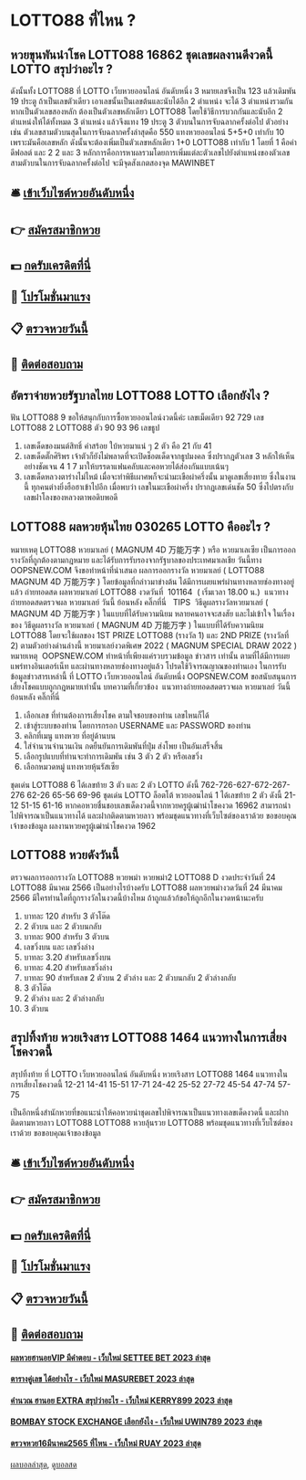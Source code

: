 # LOTTO88 ที่ไหน ?
## หวยขุนพันนำโชค LOTTO88 16862 ชุดเลขผลงานดีงวดนี้ LOTTO สรุปว่าอะไร ?
ดังนั้นทั้ง LOTTO88 ที่ LOTTO เว็บหวยออนไลน์ อันดับหนึ่ง 3 หมายเลขจึงเป็น 123 แล้วเดิมพัน 19 ประตู
ถ้าเป็นเลขตัวเดียว เอาเลขนั้นเป็นเลขต้นและนับได้อีก 2 ตำแหน่ง จะได้ 3 ตำแหน่งรวมกัน หากเป็นตัวเลขสองหลัก ต้องเป็นตัวเลขหลักเดียว LOTTO88 โดยใช้วิธีการบวกกันและนับอีก 2 ตำแหน่งให้ได้ทั้งหมด 3 ตำแหน่ง แล้วจึงแทง 19 ประตู 3 ตัวบนในการจับฉลากครั้งต่อไป
ตัวอย่างเช่น ตัวเลขสามตัวบนสุดในการจับฉลากครั้งล่าสุดคือ 550 แทงหวยออนไลน์
5+5+0 เท่ากับ 10 เพราะมันคือเลขหลัก ดังนั้นจะต้องเพิ่มเป็นตัวเลขหลักเดียว 1+0 LOTTO88 เท่ากับ 1 โดยที่ 1 คือค่าดีฟอลต์ และ 2 2 และ 3
หลักการคือการหาผลรวมโดยการเพิ่มแต่ละตัวเลขไปยังตำแหน่งของตัวเลขสามตัวบนในการจับฉลากครั้งต่อไป จะมีจุดสังเกตสองจุด MAWINBET

## 🛎 [เข้าเว็บไซต์หวยอันดับหนึ่ง](https://bit.ly/3BG5bNw)
## 👉 [สมัครสมาชิกหวย](https://bit.ly/3BG5bNw)
## 💵 [กดรับเครดิตที่นี่](https://bit.ly/3C3mvgS)
## 👑 [โปรโมชั่นมาแรง](https://bit.ly/3C3mvgS)
## 📋 [ตรวจหวยวันนี้](https://bit.ly/3C3mvgS)
## 📱 [ติดต่อสอบถาม](https://bit.ly/3C3mvgS)

## อัตราจ่ายหวยรัฐบาลไทย LOTTO88 LOTTO เลือกยังไง ?
ฟัน LOTTO88 9
ขอให้สนุกกับการซื้อหวยออนไลน์งวดนี้ค่ะ
เลขเม็ดเดียว 92 729
เลข LOTTO88 2 LOTTO88 ตัว 90 93 96
เลขธูป
1. เลขเด็ดของมนต์สิทธิ์ คำสร้อย ใบ้หวยมาแน่ ๆ 2 ตัว คือ 21 กับ 41
2. เลขเด็ดตั๊กศิริพร เจ้าตัวก็ยังไม่พลาดที่จะเปิดช็อตเด็ดจากธูปมงคล ซึ่งปรากฎตัวเลข 3 หลักให้เห็นอย่างชัดเจน 4 1 7 มาให้บรรดาแฟนคลับและคอหวยได้ส่องกันแบบเน้นๆ
3. เลขเด็ดหลวงตาร่างไม่ไหม้ เมื่อจะทำพิธีเผาศพก็จะนำมะเขือผ่าครึ่งนั้น มาดูเลขเสี่ยงทาย ซึ่งในงานนี้ ทุกคนต่างยิ่งฮือฮาเข้าไปอีก เมื่อพบว่า เลขในมะเขือผ่าครึ่ง ปรากฏเลขเด่นชัด 50 ซึ่งไปตรงกับเลขฝาโลงของหลวงตาพอดิบพอดี

## LOTTO88 ผลหวยหุ้นไทย 030265 LOTTO คืออะไร ?
หมายเหตุ LOTTO88 หวยมาเลย์ ( MAGNUM 4D 万能万字 ) หรือ หวยมาเลเซีย เป็นการออกรางวัลที่ถูกต้องตามกฎหมาย และได้รับการรับรองจากรัฐบาลของประเทศมาเลเชีย
วันนี้ทาง OOPSNEW.COM จึงขอทำหน้าที่นำเสนอ ผลการออกรางวัล หวยมาเลย์ ( LOTTO88 MAGNUM 4D 万能万字 ) โดยข้อมูลที่กล่าวมาข่างต้น ได้มีการเผยแพร่ผ่านทางหลายช่องทางอยู่แล้ว
ถ่ายทอดสด ผลหวยมาเลย์ LOTTO88 งวดวันที่  101164  ( เริ่มเวลา 18.00 น.)
 แนวทางถ่ายทอดสดตรวจผล หวยมาเลย์ วันนี้ ย้อนหลัง คลิ๊กที่นี่  
TIPS  วิธีดูผลรางวัลหวยมาเลย์ ( MAGNUM 4D 万能万字 ) ในแบบที่ได้รับความนิยม
หลายคนอาจจะสงสัย และไม่เข้าใจ ในเรื่องของ วิธีดูผลรางวัล หวยมาเลย์ ( MAGNUM 4D 万能万字 ) ในแบบที่ได้รับความนิยม LOTTO88 โดยจะใช้ผลของ 1ST PRIZE LOTTO88 (รางวัล 1) และ 2ND PRIZE (รางวัลที่ 2) ตามตัวอย่างด่านล่างนี้
หวยมาเลย์งวดพิเศษ 2022 ( MAGNUM SPECIAL DRAW 2022 )
หมายเหตุ  OOPSNEW.COM ทำหน้าที่เพียงแค่รวบรวมข้อมูล ข่าวสาร เท่านั้น ตามที่ได้มีการเผยแพร่ทางอินเตอร์เน็ท และผ่านทางหลายช่องทางอยู่แล้ว โปรดใช้วิจารณญาณของท่านเอง ในการรับข้อมูลข่าวสารเหล่านี้ ที่ LOTTO เว็บหวยออนไลน์ อันดับหนึ่ง OOPSNEW.COM ขอสนับสนุนการเสี่ยงโชคแบบถูกกฎหมายเท่านั้น
บทความที่เกี่ยวข้อง
 แนวทางถ่ายทอดสดตรวจผล หวยมาเลย์ วันนี้ ย้อนหลัง คลิ๊กที่นี่  
1. เลือกเลข ที่ท่านต้องการเสี่ยงโชค ตามใจชอบของท่าน เลขไหนก็ได้
2. เข้าสู่ระบบของท่าน โดยการกรอก USERNAME และ PASSWORD ของท่าน
3. คลิกที่เมนู แทงหวย ที่อยู่ด้านบน
4. ใส่จำนวนจำนวนเงิน กดยืนยันการเดิมพันที่ปุ่ม ส่งโพย เป็นอันเสร็จสิ้น
5. เลือกรูปแบบที่ท่านจะทำการเดิมพัน เช่น 3 ตัว 2 ตัว หรือเลขวิ่ง
6. เลือกหมวดหมู่ แทงหวยหุ้นรัสเซีย

ชุดเด่น LOTTO88 6 ได้เลขท้าย 3 ตัว และ 2 ตัว LOTTO ดังนี้
762-726-627-672-267-276
62-26
65-56
69-96
ชุดเด่น LOTTO ล็อตโต้ หวยออนไลน์ 1 ได้เลขท้าย 2 ตัว ดังนี้
21-12
51-15
61-16
หากคอหวยชื่นชอบเลขเด็ดงวดนี้จากหวยครูผู้เฒ่านำโชคงวด 16962 สามารถนำไปพิจารณาเป็นแนวทางได้ และฝากติดตามหวยลาว พร้อมชุดแนวทางที่เว็บไซต์ของเราด้วย
ขอขอบคุณเจ้าของข้อมูล
ผลงานหวยครูผู้เฒ่านำโชคงวด 1962


## LOTTO88 หวยดังวันนี้
ตรวจผลการออกรางวัล LOTTO88 หวยพม่า หวยพม่า2 LOTTO88 D งวดประจำวันที่ 24 LOTTO88 มีนาคม 2566
เป็นอย่างไรบ้างครับ LOTTO88 ผลหวยพม่างวดวันที่ 24 มีนาคม 2566 มีใครท่านใดที่ถูกรางวัลในงวดนี้บ้างไหม ถ้าถูกแล้วก้ขอให้ถูกอีกในงวดหน้านะครับ
1. บาทละ 120 สำหรับ 3 ตัวโต๊ด
2. 2 ตัวบน และ 2 ตัวบนกลับ
3. บาทละ 900 สำหรับ 3 ตัวบน
4. เลขวิ่งบน และ เลขวิ่งล่าง
5. บาทละ 3.20 สำหรับเลขวิ่งบน
6. บาทละ 4.20 สำหรับเลขวิ่งล่าง
7. บาทละ 90 สำหรับเลข 2 ตัวบน 2 ตัวล่าง และ 2 ตัวบนกลับ 2 ตัวล่างกลับ
8. 3 ตัวโต๊ด
9. 2 ตัวล่าง และ 2 ตัวล่างกลับ
10. 3 ตัวบน

## สรุปทิ้งท้าย หวยเริงสาร LOTTO88 1464 แนวทางในการเสี่ยงโชคงวดนี้
สรุปทิ้งท้าย ที่ LOTTO เว็บหวยออนไลน์ อันดับหนึ่ง หวยเริงสาร LOTTO88 1464 แนวทางในการเสี่ยงโชคงวดนี้ 12-21
14-41
15-51
17-71
24-42
25-52
27-72
45-54
47-74
57-75

เป็นอีกหนึ่งสำนักหวยที่ขอแนะนำให้คอหวยนำชุดเลขไปพิจารณาเป็นแนวทางเลขเด็ดงวดนี้ และฝากติดตามหวยลาว LOTTO88 LOTTO88 หวยลุ้นรวย LOTTO88 พร้อมชุดแนวทางที่เว็บไซต์ของเราด้วย
ขอขอบคุณเจ้าของข้อมูล

## 🛎 [เข้าเว็บไซต์หวยอันดับหนึ่ง](https://bit.ly/3BG5bNw)
## 👉 [สมัครสมาชิกหวย](https://bit.ly/3BG5bNw)
## 💵 [กดรับเครดิตที่นี่](https://bit.ly/3C3mvgS)
## 👑 [โปรโมชั่นมาแรง](https://bit.ly/3C3mvgS)
## 📋 [ตรวจหวยวันนี้](https://bit.ly/3C3mvgS)
## 📱 [ติดต่อสอบถาม](https://bit.ly/3C3mvgS)

#### [ผลหวยฮานอยVIP มีคำตอบ - เว็บใหม่ SETTEE BET 2023 ล่าสุด](https://atom.io/themes/ผลหวยฮานอยvip%20มีคำตอบ%20-%20เว็บใหม่%20settee%20bet%202023%20ล่าสุด)
#### [ตารางคู่เลข ได้อย่างไร - เว็บใหม่ MASUREBET 2023 ล่าสุด](https://atom.io/themes/ตารางคู่เลข%20ได้อย่างไร%20-%20เว็บใหม่%20masurebet%202023%20ล่าสุด)
#### [คำนวณ ฮานอย EXTRA สรุปว่าอะไร - เว็บใหม่ KERRY899 2023 ล่าสุด](https://atom.io/themes/คำนวณ%20ฮานอย%20extra%20สรุปว่าอะไร%20-%20เว็บใหม่%20kerry899%202023%20ล่าสุด)
#### [BOMBAY STOCK EXCHANGE เลือกยังไง - เว็บใหม่ UWIN789 2023 ล่าสุด](https://atom.io/themes/bombay%20stock%20exchange%20เลือกยังไง%20-%20เว็บใหม่%20uwin789%202023%20ล่าสุด)
#### [ตรวจหวย16มีนาคม2565 ที่ไหน - เว็บใหม่ RUAY 2023 ล่าสุด](https://atom.io/themes/ตรวจหวย16มีนาคม2565%20ที่ไหน%20-%20เว็บใหม่%20ruay%202023%20ล่าสุด)

[ผลบอลล่าสุด](https://siamsport.tv "ผลบอลล่าสุด"), [ดูบอลสด](https://siamsport.tv/ดูบอลสด "ดูบอลสด")